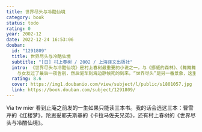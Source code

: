 ```yaml
---
title: 世界尽头与冷酷仙境
category: book
status: todo
rating: 0
year: 2002-12
date: 2022-12-24 16:53:06
douban:
  id: "1291809"
  title: 世界尽头与冷酷仙境
  subtitle: "[日] 村上春树 / 2002 / 上海译文出版社"
  intro: 《世界尽头与冷酷仙境》是村上春树最重要的小说之一，与《挪威的森林》、《舞舞舞》合称为村上春树三大杰作。小说共40章，单数20章“冷酷仙境”，双数20章为“世界尽头”，这种交叉平行地展开故事情节的手法是村上春树小说的特征，而这部作品是这种特征最典型的体现。“冷酷仙境”写两大黑社会组织在争夺一个老科学家发明的控制人脑的装置，老人躲到了地底。主人公“我”是老人的实验对象，他受到黑社会的恐吓，在老人的孙女帮助下，经过了惊心动魄的地底之旅，好容易找到老人，却被告知由于老人的计算错误，他24小时后离开人世，转往另一世界即“世界尽头”。“我”回到地面上,
    与女友过了最后一夜告别，然后驱车到海边静候死的到来。“世界尽头”是另一番景象，这里与世隔绝，居民相安无事，但人们没有心，没有感情，没有目标。“我”一直想逃离这里，但在即将成功时选择了留下，因为“我”发现“世界尽头”其实是“我”自己造出的。书中想象力奇特，艺术水准高超，情节极其荒诞而主题极其严肃，用变形的手法写出人们对当代资本主义社会的混乱现状逃避无门的真实心态。
  rating: 8.6
  cover: https://img1.doubanio.com/view/subject/l/public/s1801057.jpg
  link: https://book.douban.com/subject/1291809/
---
```


Via tw mier 看到止庵之前发的一生如果只能读三本书。我的话会选这三本：曹雪芹的《红楼梦》，陀思妥耶夫斯基的《卡拉马佐夫兄弟》，还有村上春树的《世界尽头与冷酷仙境》。
